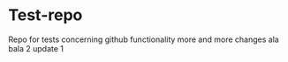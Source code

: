 # Test-repo
Repo for tests concerning github functionality
more and more changes
ala bala 2
update 1